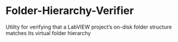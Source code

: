 # Folder-Hierarchy-Verifier
Utility for verifying that a LabVIEW project’s on-disk folder structure matches its virtual folder hierarchy
